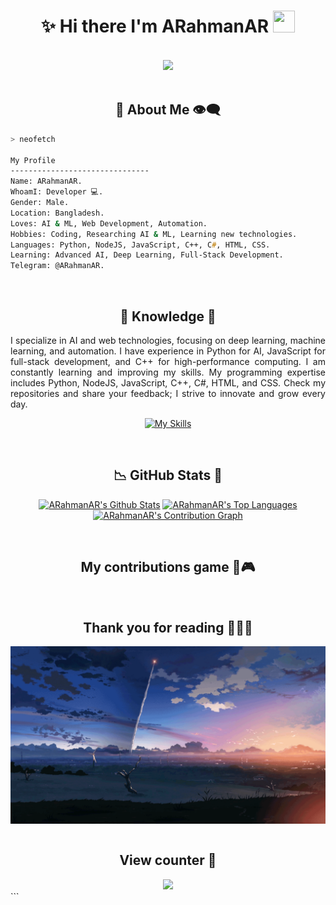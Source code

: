 <h1 align="center">✨ Hi there I'm ARahmanAR <img src="https://media.giphy.com/media/hvRJCLFzcasrR4ia7z/giphy.gif" width="35px" height="35px"></h1>

<body>
<br>
<div align="center">
<img src="https://media.tenor.com/rH0jFMF5z3AAAAAC/kirito-sao.gif" width="300px">
</div>
<br>

<h2 align="center"> 💬 About Me 👁️‍🗨️ </h2>

```zsh
> neofetch

My Profile
-------------------------------
Name: ARahmanAR.
WhoamI: Developer 💻.
Gender: Male.
Location: Bangladesh.
Loves: AI & ML, Web Development, Automation.
Hobbies: Coding, Researching AI & ML, Learning new technologies.
Languages: Python, NodeJS, JavaScript, C++, C#, HTML, CSS.
Learning: Advanced AI, Deep Learning, Full-Stack Development.
Telegram: @ARahmanAR.
```
<br> <div> <h2 align="center"> 🔎 Knowledge 📖 </h2> </div> <div align="center"> <p align="justify">I specialize in AI and web technologies, focusing on deep learning, machine learning, and automation. I have experience in Python for AI, JavaScript for full-stack development, and C++ for high-performance computing. I am constantly learning and improving my skills. My programming expertise includes Python, NodeJS, JavaScript, C++, C#, HTML, and CSS. Check my repositories and share your feedback; I strive to innovate and grow every day.<br></p> <p align="center"> <a href="https://skillicons.dev"> <img src="https://skillicons.dev/icons?i=python,js,nodejs,react,nextjs,tailwind,docker,mysql,git,github&perline=7" alt="My Skills"/> </a> </p> </div> <br> <h2 align="center"> 📉 GitHub Stats 🌟 </h2> <div> <p align="center"> <a href="https://github.com/ARahmanAR"><img alt="ARahmanAR's Github Stats" src="https://github-readme-stats.vercel.app/api/?username=ARahmanAR&show_icons=true&include_all_commits=true&count_private=true&theme=material-palenight&hide_border=true&bg_color=1F222E&title_color=F85D7F&icon_color=F8D866&line_height=28&rank_icon=github" height="192px"/></a> <a href="https://github.com/ARahmanAR"><img alt="ARahmanAR's Top Languages" src="https://github-readme-stats.vercel.app/api/top-langs/?username=ARahmanAR&langs_count=20&layout=compact&theme=material-palenight&hide_border=true&bg_color=1F222E&title_color=F85D7F&icon_color=F8D866" height="192px"/></a> <a href="https://github.com/ARahmanAR"><img alt="ARahmanAR's Contribution Graph" src="https://github-readme-activity-graph.vercel.app/graph?username=ARahmanAR&theme=dracula&bg_color=1F222E&title_color=F85D7F&point=F8D866&line=F85D7F&color=a6accd&hide_border=true&radius=4.5" /></a> </p> </div> <br> <h2 align="center"> My contributions game 🐍🎮</h2> <!-- Snake contribution game -->


<br> <h2 align="center">Thank you for reading 🙋🏻‍♂️</h2> <div> <img src="https://raw.githubusercontent.com/huy232/huy232/main/image/2.gif" align="center" /> </div> <br> <h2 align="center">View counter 👀</h2> <div align="center"> <img src="https://count.getloli.com/@ARahmanAR?theme=original-new" /> </div> </div> ```
